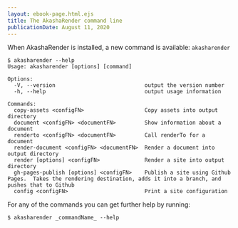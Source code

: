 ```yaml
---
layout: ebook-page.html.ejs
title: The AkashaRender command line
publicationDate: August 11, 2020
---
```


When AkashaRender is installed, a new command is available:  `akasharender`

```
$ akasharender --help
Usage: akasharender [options] [command]

Options:
  -V, --version                            output the version number
  -h, --help                               output usage information

Commands:
  copy-assets <configFN>                   Copy assets into output directory
  document <configFN> <documentFN>         Show information about a document
  renderto <configFN> <documentFN>         Call renderTo for a document
  render-document <configFN> <documentFN>  Render a document into output directory
  render [options] <configFN>              Render a site into output directory
  gh-pages-publish [options] <configFN>    Publish a site using Github Pages.  Takes the rendering destination, adds it into a branch, and pushes that to Github
  config <configFN>                        Print a site configuration
```

For any of the commands you can get further help by running:

```
$ akasharender _commandName_ --help
```

